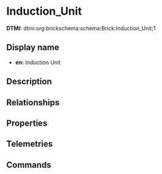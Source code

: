 # Induction_Unit
**DTMI:** dtmi:org:brickschema:schema:Brick:Induction_Unit;1
## Display name
- **en:** Induction Unit
## Description
## Relationships
## Properties
## Telemetries
## Commands
